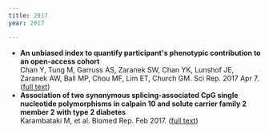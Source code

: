 ```yaml
---
title: 2017
year: 2017

---
```


*   **An unbiased index to quantify participant's phenotypic contribution to an open-access cohort**<br>
    Chan Y, Tung M, Garruss AS, Zaranek SW, Chan YK, Lunshof JE, Zaranek AW, Ball MP, Chou MF, Lim ET, Church GM. Sci Rep. 2017 Apr 7\. ([full text](https://www.ncbi.nlm.nih.gov/pmc/articles/PMC5384003/))
*   **Association of two synonymous splicing-associated CpG single nucleotide polymorphisms in calpain 10 and solute carrier family 2 member 2 with type 2 diabetes**<br>
    Karambataki M, et al. Biomed Rep. Feb 2017\. ([full text](https://www.ncbi.nlm.nih.gov/pmc/articles/PMC5351308/))
